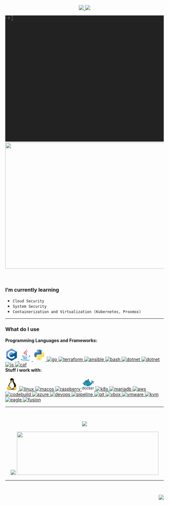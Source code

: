 <p align="center">
   <a href="https://linkedin.com/in/patrick-di-fazio-9a0b72145"> 
   <img src="https://img.shields.io/badge/LinkedIn-blue?style=flat&logo=linkedin&labelColor=blue" /> </a>
   <img src="https://img.shields.io/github/followers/blessedrebus.svg?style=social&label=Follow&maxAge=2592000)](https://github.com/blessedrebus?tab=followers"
</p>
<br />
<p align="center">
   <img width="650" height="400" src="https://github.com/BlessedRebuS/BlessedRebuS/blob/main/img/me.gif" />
   <img width="650" height="400" src="https://i.pinimg.com/originals/70/37/d4/7037d478852af21357f038fac2d2e9f6.gif" />
</p>
<br />
<h3 align="left">I’m currently learning</h3>

- `Cloud Security` 
- `System Security`
- `Containerization and Virtualization (Kubernetes, Proxmox)`

<hr />
<h3 align="left">What do I use</h3>
<summary><b>Programming Languages and Frameworks:</b></summary>
<br />
<a href="https://www.cprogramming.com/" target="_blank"> <img src="https://raw.githubusercontent.com/devicons/devicon/master/icons/c/c-original.svg" alt="c" width="40" height="40" /> </a>
<a href="https://www.java.com" target="_blank"> <img src="https://raw.githubusercontent.com/devicons/devicon/master/icons/java/java-original.svg" alt="java" width="40" height="40" /> </a>
<a href="https://www.python.org" target="_blank"> <img src="https://raw.githubusercontent.com/devicons/devicon/master/icons/python/python-original.svg" alt="python" width="40" height="40" /> </a>
<a href="https://go.dev" target="_blank"> <img src="https://go.dev/blog/go-brand/Go-Logo/SVG/Go-Logo_LightBlue.svg" alt="go" width="40" height="40" /> </a>
<a href="https://www.terraform.io/" target="_blank"> <img src="https://www.geekandjob.com/uploads/wiki/d8ffe79e08cab29e2057e976bdf2f7da4f85ca77.png" alt="terraform" width="40" height="40" /> </a>
<a href="https://www.ansible.com" target="_blank"> <img src="https://avatars.githubusercontent.com/u/1507452?s=200&v=4" alt="ansible" width="40" height="40" /> </a>
<a href="https://www.gnu.org/software/bash/" target="_blank"> <img src="https://www.vectorlogo.zone/logos/gnu_bash/gnu_bash-icon.svg" alt="bash" width="40" height="40" /> </a>
<a href="https://dotnet.microsoft.com/en-us/" target="_blank"> <img src="https://upload.wikimedia.org/wikipedia/commons/thumb/e/ee/.NET_Core_Logo.svg/2048px-.NET_Core_Logo.svg.png" alt="dotnet" width="40" height="40" /> </a>
<a href="https://www.javascript.com/" target="_blank"> <img src="https://cdn-icons-png.flaticon.com/512/5968/5968292.png" alt="dotnet" width="40" height="40" /> </a>   
<a href="https://www.arduino.cc/" target="_blank"> <img src="https://cdn.worldvectorlogo.com/logos/arduino-1.svg" alt="js" width="40" height="40" /> </a>
<a href="https://aztfmod.github.io/documentation/" target="_blank"> <img src="https://aztfmod.github.io/documentation/img/logo_landingzone.png" alt="caf" width="40" height="40" /> </a>
<summary><b>Stuff i work with:</b></summary>
<br />
<a href="https://www.linux.org/" target="_blank"> <img src="https://raw.githubusercontent.com/devicons/devicon/master/icons/linux/linux-original.svg" alt="linux" width="40" height="40" /> </a>
<a href="https://www.linux.org/" target="_blank"> <img src="https://upload.wikimedia.org/wikipedia/commons/5/5f/Windows_logo_-_2012.svg" alt="linux" width="40" height="40" /> </a>
<a href="https://www.apple.com/it/macos/" target="_blank"> <img src="https://upload.wikimedia.org/wikipedia/commons/thumb/2/22/MacOS_logo_%282017%29.svg/2060px-MacOS_logo_%282017%29.svg.png" alt="macos" width="40" height="40" /> </a>
<a href="https://www.raspberrypi.com" target="_blank"> <img src="https://www.raspberrypi.com/app/uploads/2022/02/COLOUR-Raspberry-Pi-Symbol-Registered.png" alt="raspberry" width="40" height="40" /> </a>
<a href="https://www.docker.com/" target="_blank"> <img src="https://raw.githubusercontent.com/devicons/devicon/master/icons/docker/docker-original-wordmark.svg" alt="docker" width="40" height="40" /> </a>
<a href="https://kubernetes.io/" target="_blank"> <img src="https://upload.wikimedia.org/wikipedia/commons/3/39/Kubernetes_logo_without_workmark.svg" alt="k8s" width="40" height="40" /> </a>
<a href="https://mariadb.org/" target="_blank"> <img src="https://www.vectorlogo.zone/logos/mariadb/mariadb-icon.svg" alt="mariadb" width="40" height="40" /> </a>
<a href="https://aws.amazon.com/what-is-cloud-computing"><img src="https://lavca.org/app/uploads/2019/10/aws-logo-square.png" alt="aws" width="40" height="40" /> </a>
<a href="https://aws.amazon.com/it/codebuild/"><img src="https://static-00.iconduck.com/assets.00/developertools-awscodebuild-icon-425x512-a4k9s55h.png" alt="codebuild" width="40" height="40" /> </a>
<a href="https://azure.microsoft.com/it-it"><img src="https://swimburger.net/media/ppnn3pcl/azure.png" alt="azure" width="40" height="40" /> </a>
<a href="https://azure.microsoft.com/it-it/products/devops"><img src="https://zeevector.com/wp-content/uploads/Azure-Devops-Logo-Transparent.png" alt="devops" width="40" height="40" /> </a>
<a href="https://azure.microsoft.com/it-it/products/devops/pipelines"><img src="https://www.mabl.com/hubfs/Azure%20Pipelines%20Logo.png" alt="pipeline" width="40" height="40" /> </a>
<a href="https://git-scm.com/"><img src="https://www.geekandjob.com/uploads/wiki/ff00c08760983e0e037aaf6ab4e004f4d147276a.png" alt="git" width="40" height="40" /> </a>
<a href="https://www.virtualbox.org"><img src="https://upload.wikimedia.org/wikipedia/commons/d/d5/Virtualbox_logo.png?20150209215936" alt="vbox" width="40" height="40" /> </a>
<a href="https://www.vmware.com/it.html"><img src="https://1000logos.net/wp-content/uploads/2021/05/VMware-logo.png" alt="vmware" width="60" height="45" /> </a>
<a href="https://www.linux-kvm.org/page/Main_Page"><img src="https://www.whonix.org/w/images/0/0f/Kvm-new-logo.png" alt="kvm" width="45" height="40" /> </a>
<a href="https://www.autodesk.com/products/eagle/overview"><img src="https://i0.wp.com/www.autodesk.com/products/fusion-360/blog/wp-content/uploads/2021/06/autodesk-eagle-logo.png?ssl=1" alt="eagle" width="40" height="40" /> </a>
<a href="https://www.autodesk.it/products/fusion-360/overview?term=1-YEAR&tab=subscription"><img src="https://styles.redditmedia.com/t5_35qxp/styles/communityIcon_9saup479xvv01.png" alt="fusion" width="40" height="40" /> </a>
<hr/>
<br/>
<p align="center">
   <img height="137px" src="https://github-readme-streak-stats.herokuapp.com/?user=blessedrebus&hide_border=true&theme=darcula" />
</p>
<p align="center">
   <img height="137px" src="https://github-readme-stats.vercel.app/api?username=blessedrebus&hide_title=true&hide_border=true&show_icons=true&include_all_commits=true&count_private=true&line_height=21&theme=darcula" /> 
   <img height="137px" width="450" src="https://github-readme-stats.vercel.app/api/top-langs/?username=blessedrebus&hide=html&hide_title=true&hide_border=true&layout=compact&langs_count=8&theme=darcula" />
</p>
<hr/>
<br/>
<p align="right">
   <img src="https://komarev.com/ghpvc/?username=blessedrebus&style=plastic&label=Views" />
</p>
<!-- This part is inspired by https://github.com/brunotacca/brunotacca -->
